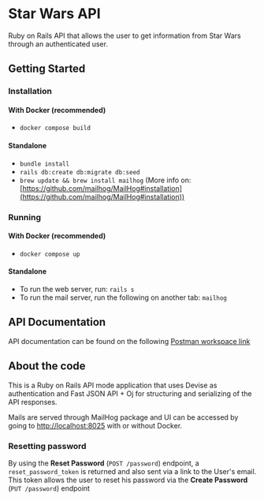 # Star Wars API

Ruby on Rails API that allows the user to get information from Star Wars through an authenticated user.

## Getting Started

### Installation

#### With Docker (recommended)

- `docker compose build`

#### Standalone

- `bundle install`
- `rails db:create db:migrate db:seed`
- `brew update && brew install mailhog` (More info on: [https://github.com/mailhog/MailHog#installation](https://github.com/mailhog/MailHog#installation))

### Running

#### With Docker (recommended)

- `docker compose up`

#### Standalone

- To run the web server, run: `rails s`
- To run the mail server, run the following on another tab: `mailhog`

## API Documentation

API documentation can be found on the following [Postman workspace link](https://www.postman.com/hepu1308/workspace/star-wars-api/overview)

## About the code

This is a Ruby on Rails API mode application that uses Devise as authentication and Fast JSON API + Oj for structuring and serializing of the API responses.

Mails are served through MailHog package and UI can be accessed by going to [http://localhost:8025](http://localhost:8025) with or without Docker.

### Resetting password

By using the **Reset Password** (`POST /password`) endpoint, a `reset_password_token` is returned and also sent via a link to the User's email.
This token allows the user to reset his password via the **Create Password** (`PUT /password`) endpoint
